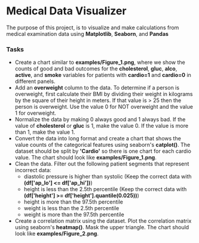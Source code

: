 # Medical Data Visualizer

The purpose of this project, is to visualize and make calculations from medical examination data using **Matplotlib**, **Seaborn**, and **Pandas**

### Tasks

- Create a chart similar to **examples/Figure_1.png**, where we show the counts of good and bad outcomes for the **cholesterol**, **gluc**, **alco**, **active**, and **smoke** variables for patients with **cardio=1** and **cardio=0** in different panels.
- Add an **overweight** column to the data. To determine if a person is overweight, first calculate their BMI by dividing their weight in kilograms by the square of their height in meters. If that value is > 25 then the person is overweight. Use the value 0 for NOT overweight and the value 1 for overweight.
- Normalize the data by making 0 always good and 1 always bad. If the value of **cholesterol** or **gluc** is 1, make the value 0. If the value is more than 1, make the value 1.
- Convert the data into long format and create a chart that shows the value counts of the categorical features using seaborn's **catplot()**. The dataset should be split by **'Cardio'** so there is one chart for each cardio value. The chart should look like **examples/Figure_1.png**.
- Clean the data. Filter out the following patient segments that represent incorrect data:
  - diastolic pressure is higher than systolic (Keep the correct data with **(df['ap_lo'] <= df['ap_hi'])**)
  - height is less than the 2.5th percentile (Keep the correct data with **(df['height'] >= df['height'].quantile(0.025))**)
  - height is more than the 97.5th percentile
  - weight is less than the 2.5th percentile
  - weight is more than the 97.5th percentile
- Create a correlation matrix using the dataset. Plot the correlation matrix using seaborn's **heatmap()**. Mask the upper triangle. The chart should look like **examples/Figure_2.png**.
